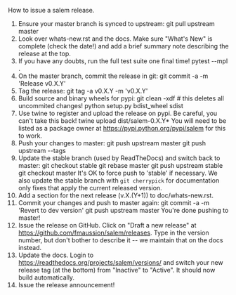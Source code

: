 How to issue a salem release.

1. Ensure your master branch is synced to upstream:
       git pull upstream master
 2. Look over whats-new.rst and the docs. Make sure "What's New" is complete
    (check the date!) and add a brief summary note describing the release at the
    top.
 3. If you have any doubts, run the full test suite one final time!
      pytest --mpl .
 4. On the master branch, commit the release in git:
      git commit -a -m 'Release v0.X.Y'
 5. Tag the release:
      git tag -a v0.X.Y -m 'v0.X.Y'
 6. Build source and binary wheels for pypi:
      git clean -xdf  # this deletes all uncommited changes!
      python setup.py bdist_wheel sdist
 7. Use twine to register and upload the release on pypi. Be careful, you can't
    take this back!
      twine upload dist/salem-0.X.Y*
    You will need to be listed as a package owner at
    https://pypi.python.org/pypi/salem for this to work.
 8. Push your changes to master:
      git push upstream master
      git push upstream --tags
 9. Update the stable branch (used by ReadTheDocs) and switch back to master:
      git checkout stable
      git rebase master
      git push upstream stable
      git checkout master
    It's OK to force push to 'stable' if necessary.
    We also update the stable branch with `git cherrypick` for documentation
    only fixes that apply the current released version.
10. Add a section for the next release (v.X.(Y+1)) to doc/whats-new.rst.
11. Commit your changes and push to master again:
      git commit -a -m 'Revert to dev version'
      git push upstream master
    You're done pushing to master!
12. Issue the release on GitHub. Click on "Draft a new release" at
    https://github.com/fmaussion/salem/releases. Type in the version number, but
    don't bother to describe it -- we maintain that on the docs instead.
13. Update the docs. Login to https://readthedocs.org/projects/salem/versions/
    and switch your new release tag (at the bottom) from "Inactive" to "Active".
    It should now build automatically.
14. Issue the release announcement!
